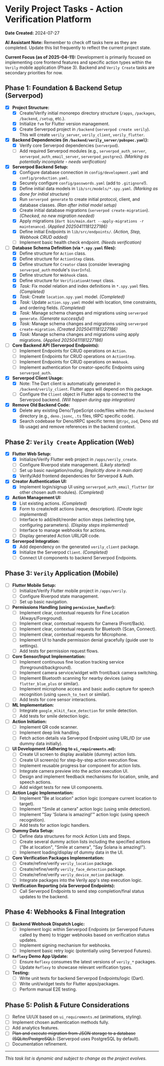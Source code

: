# Verily Project Tasks - Action Verification Platform

**Date Created:** 2024-07-27

**AI Assistant Note:** Remember to check off tasks here as they are completed. Update this list frequently to reflect the current project state.

**Current Focus (as of 2025-04-11):** Development is primarily focused on implementing core frontend features and specific action types within the `Verily` mobile application (Phase 3). Backend and `Verily Create` tasks are secondary priorities for now.

## Phase 1: Foundation & Backend Setup (Serverpod)

- [x] **Project Structure:**
  - [x] Create/Verify initial monorepo directory structure (`/apps`, `/packages`, `/backend`, `/setup`, etc.).
  - [x] Initialize `fvm` for Flutter version management.
  - [x] Create Serverpod project in `/backend` (`serverpod create verily`). This will create `verily_server`, `verily_client`, `verily_flutter`.
- [x] **Backend Dependencies (in `/backend/verily_server/pubspec.yaml`):**
  - [x] Verify core Serverpod dependencies (`serverpod`).
  - [ ] Add required Serverpod modules (e.g., `serverpod_auth_server`, `serverpod_auth_email_server`, `serverpod_postgres`). *_(Marking as potentially incomplete - needs verification)_*
- [x] **Serverpod Backend Setup:**
  - [x] Configure database connection in `config/development.yaml` and `config/production.yaml`.
  - [x] Securely configure `config/passwords.yaml` (add to `.gitignore`!).
  - [x] Define initial data models in `lib/src/models/*.spy.yaml`. *_(Marking as done for initial structure)_*
  - [x] Run `serverpod generate` to create initial protocol, client, and database classes. *_(Ran after initial model setup)_*
  - [x] Create initial database migrations (`serverpod create-migration`). *_(Checked, no new migration needed)_*
  - [x] Apply migrations (`dart bin/main.dart --apply-migrations -r maintenance`). *_(Applied 20250411181227186)_*
  - [x] Define initial Endpoints in `lib/src/endpoints/`. *_(Action, Step, Webhook CRUD added)_*
  - [ ] Implement basic health check endpoint. *_(Needs verification)_*
- [ ] **Database Schema Definition (via `*.spy.yaml` files):**
  - [x] Define structure for `Action` class.
  - [x] Define structure for `ActionStep` class.
  - [x] Define structure for `Creator` class (consider leveraging `serverpod_auth` module's `UserInfo`).
  - [x] Define structure for `Webhook` class.
  - [x] Define structure for `VerificationAttempt` class.
  - [x] *Task:* Fix model relation and index definitions in `*.spy.yaml` files. *_(Completed)_*
  - [x] *Task:* Create `location.spy.yaml` model. *_(Completed)_*
  - [x] *Task:* Update `action.spy.yaml` model with location, time constraints, and ordering fields. *_(Completed)_*
  - [x] *Task:* Manage schema changes and migrations using `serverpod generate`. *_(Generate successful)_*
  - [x] *Task:* Manage schema changes and migrations using `serverpod create-migration`. *_(Created 20250411181227186)_*
  - [x] *Task:* Manage schema changes and migrations using apply migrations. *_(Applied 20250411181227186)_*
- [ ] **Core Backend API (Serverpod Endpoints):**
  - [ ] Implement Endpoints for CRUD operations on `Action`.
  - [ ] Implement Endpoints for CRUD operations on `ActionStep`.
  - [ ] Implement Endpoints for CRUD operations on `Webhook`.
  - [ ] Implement authentication for creator-specific Endpoints using `serverpod_auth`.
- [x] **Serverpod Client Usage:**
  - [x] Note: The Dart client is automatically generated in `/backend/verily_client`. Flutter apps will depend on this package.
  - [ ] Configure the `Client` object in Flutter apps to connect to the Serverpod backend. *_(Will happen during app integration)_*
- [x] **Remove Old Backend Code:**
  - [x] Delete any existing Deno/TypeScript code/files within the `/backend` directory (e.g., `deno.jsonc`, `.ts` files, tRPC specific code).
  - [x] Search codebase for Deno/tRPC specific terms (`@trpc`, `zod`, Deno std lib usage) and remove references in the backend context.

## Phase 2: `Verily Create` Application (Web)

- [x] **Flutter Web Setup:**
  - [x] Initialize/Verify Flutter web project in `/apps/verily_create`.
  - [ ] Configure Riverpod state management. *_(Likely started)_*
  - [ ] Set up basic navigation/routing. *_(Implicitly done in main.dart)_*
  - [x] Verify/Add frontend dependencies for Serverpod & Auth.
- [x] **Creator Authentication UI:**
  - [x] Implement login/signup UI using `serverpod_auth_email_flutter` (or other chosen auth modules). *_(Completed)_*
- [x] **Action Management UI:**
  - [x] List existing actions. *_(Completed)_*
  - [x] Form to create/edit actions (name, description). *_(Create logic implemented)_*
  - [ ] Interface to add/edit/reorder action steps (selecting type, configuring parameters). *_(Display steps implemented)_*
  - [ ] Interface to manage webhooks for actions.
  - [ ] Display generated Action URL/QR code.
- [x] **Serverpod Integration:**
  - [x] Add dependency on the generated `verily_client` package.
  - [x] Initialize the Serverpod `Client`. *_(Completed)_*
  - [ ] Connect UI components to backend Serverpod Endpoints.

## Phase 3: `Verily` Application (Mobile)

- [ ] **Flutter Mobile Setup:**
  - [ ] Initialize/Verify Flutter mobile project in `/apps/verily`.
  - [ ] Configure Riverpod state management.
  - [ ] Set up basic navigation.
- [ ] **Permissions Handling (using `permission_handler`):**
    - [ ] Implement clear, contextual requests for Fine Location (Always/Foreground).
    - [ ] Implement clear, contextual requests for Camera (Front/Back).
    - [ ] Implement clear, contextual requests for Bluetooth (Scan, Connect).
    - [ ] Implement clear, contextual requests for Microphone.
    - [ ] Implement UI to handle permission denial gracefully (guide user to settings).
    - [ ] Add tests for permission request flows.
- [ ] **Core Sensor/Input Implementation:**
    - [ ] Implement continuous fine location tracking service (foreground/background).
    - [ ] Implement camera service/widget with front/back camera switching.
    - [ ] Implement Bluetooth scanning for nearby devices (using `flutter_blue_plus` or similar).
    - [ ] Implement microphone access and basic audio capture for speech recognition (using `speech_to_text` or similar).
    - [ ] Add tests for core sensor interactions.
- [ ] **ML Implementation:**
    - [ ] Integrate `google_mlkit_face_detection` for smile detection.
    - [ ] Add tests for smile detection logic.
- [ ] **Action Initiation:**
  - [ ] Implement QR code scanner.
  - [ ] Implement deep link handling.
  - [ ] Fetch action details via Serverpod Endpoint using URL/ID (or use dummy data initially).
- [ ] **UI Development (Adhering to `ui_requirements.md`):**
    - [ ] Create UI screen to display available (dummy) action lists.
    - [ ] Create UI screen(s) for step-by-step action execution flow.
    - [ ] Implement reusable progress bar component for action lists.
    - [ ] Integrate camera preview into the action execution UI.
    - [ ] Design and implement feedback mechanisms for location, smile, and speech actions.
    - [ ] Add widget tests for new UI components.
- [ ] **Action Logic Implementation:**
    - [ ] Implement "Be at location" action logic (compare current location to target).
    - [ ] Implement "Smile at camera" action logic (using smile detection).
    - [ ] Implement "Say 'Solana is amazing!'" action logic (using speech recognition).
    - [ ] Add tests for action logic handlers.
- [ ] **Dummy Data Setup:**
    - [ ] Define data structures for mock Action Lists and Steps.
    - [ ] Create several dummy action lists including the specified actions ("Be at location", "Smile at camera", "Say Solana is amazing!").
    - [ ] Implement loading/display of dummy data in the UI.
- [ ] **Core Verification Packages Implementation:**
  - [ ] Create/refine/verify `verily_location` package.
  - [ ] Create/refine/verify `verily_face_detection` package.
  - [ ] Create/refine/verify `verily_device_motion` package.
  - [ ] Integrate packages into the Verily app's step execution logic.
- [ ] **Verification Reporting (via Serverpod Endpoints):**
  - [ ] Call Serverpod Endpoints to send step completion/final status updates to the backend.

## Phase 4: Webhooks & Final Integration

- [ ] **Backend Webhook Dispatch Logic:**
  - [ ] Implement logic within Serverpod Endpoints (or Serverpod Futures called by them) to trigger webhooks based on verification status updates.
  - [ ] Implement signing mechanism for webhooks.
  - [ ] Implement basic retry logic (potentially using Serverpod Futures).
- [ ] **`Reflexy` Demo App Update:**
  - [ ] Ensure `Reflexy` consumes the latest versions of `verily_*` packages.
  - [ ] Update `Reflexy` to showcase relevant verification types.
- [ ] **Testing:**
  - [ ] Write unit tests for backend Serverpod Endpoints/logic (Dart).
  - [ ] Write unit/widget tests for Flutter apps/packages.
  - [ ] Perform manual E2E testing.

## Phase 5: Polish & Future Considerations

- [ ] Refine UI/UX based on `ui_requirements.md` (animations, styling).
- [ ] Implement chosen authentication methods fully.
- [ ] Add analytics features.
- [ ] ~~Plan and execute migration from JSON storage to a database (SQLite/PostgreSQL).~~ (Serverpod uses PostgreSQL by default).
- [ ] Documentation refinement.

---

_This task list is dynamic and subject to change as the project evolves._
